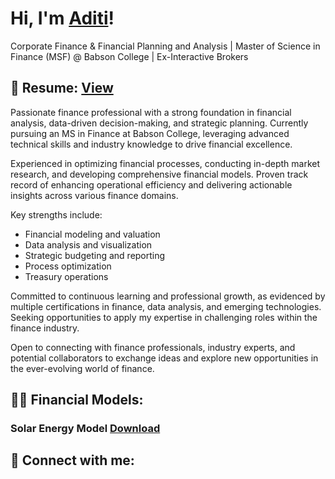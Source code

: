 # Hi, I'm <a href="https://www.linkedin.com/in/aditi-tiwari-aat/">Aditi</a>! 
  
Corporate Finance & Financial Planning and Analysis | Master of Science in Finance (MSF) @ Babson College | Ex-Interactive Brokers

## 🔭 Resume: [View](https://github.com/aditiatiwari/aditiatiwari/raw/main/Aditi%20Anil%20Tiwari%20Resume.pdf)

Passionate finance professional with a strong foundation in financial analysis, data-driven decision-making, and strategic planning. Currently pursuing an MS in Finance at Babson College, leveraging advanced technical skills and industry knowledge to drive financial excellence.

Experienced in optimizing financial processes, conducting in-depth market research, and developing comprehensive financial models. Proven track record of enhancing operational efficiency and delivering actionable insights across various finance domains.

Key strengths include:
- Financial modeling and valuation
- Data analysis and visualization
- Strategic budgeting and reporting
- Process optimization
- Treasury operations

Committed to continuous learning and professional growth, as evidenced by multiple certifications in finance, data analysis, and emerging technologies. Seeking opportunities to apply my expertise in challenging roles within the finance industry.

Open to connecting with finance professionals, industry experts, and potential collaborators to exchange ideas and explore new opportunities in the ever-evolving world of finance.

## 👨‍💻 Financial Models: 
### Solar Energy Model [Download](https://github.com/aditiatiwari/aditiatiwari/raw/main/Solar%20Model.xlsx)
### 

## 🤳 Connect with me:



